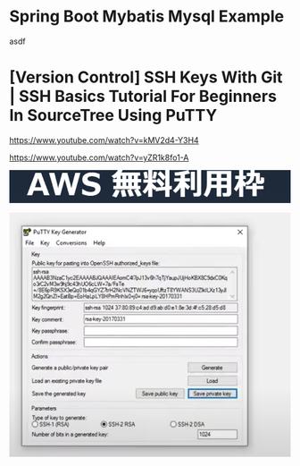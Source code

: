 # Spring Boot Mybatis Mysql Example

asdf



# [Version Control] SSH Keys With Git | SSH Basics Tutorial For Beginners In SourceTree Using PuTTY

https://www.youtube.com/watch?v=kMV2d4-Y3H4

https://www.youtube.com/watch?v=yZR1k8fo1-A

![image-20220212120835572](README/image-20220212120835572.png)

![image-20220212121451185](github-images/image-20220212121451185.png)




